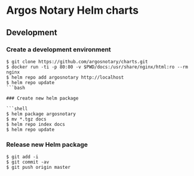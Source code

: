# Argos Notary Helm charts

## Development

### Create a development environment

```shell
$ git clone https://github.com/argosnotary/charts.git
$ docker run -ti -p 80:80 -v $PWD/docs:/usr/share/nginx/html:ro --rm nginx
$ helm repo add argosnotary http://localhost
$ helm repo update
```bash

### Create new helm package

```shell
$ helm package argosnotary
$ mv *.tgz docs
$ helm repo index docs
$ helm repo update
```

### Release new Helm package

```shell
$ git add -i
$ git commit -av
$ git push origin master
```